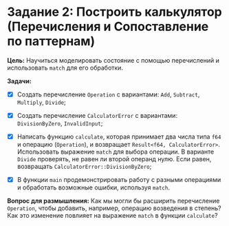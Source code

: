 # Задание 2: Построить калькулятор (Перечисления и Сопоставление по паттернам)

**Цель:** Научиться моделировать состояние с помощью перечислений и использовать ``match`` для его обработки.

**Задачи:**

- [x] Создать перечисление ``Operation`` с вариантами: ``Add``, ``Subtract``, ``Multiply``, ``Divide``;

- [x] Создать перечисление ``CalculatorError`` с вариантами: ``DivisionByZero``, ``InvalidInput``;

- [x] Написать функцию ``calculate``, которая принимает два числа типа ``f64`` и операцию (``Operation``), и возвращает ``Result<f64, CalculatorError>``. Использовать выражение ``match`` для выбора операции. В варианте ``Divide`` проверять, не равен ли второй операнд нулю. Если равен, возвращать ``CalculatorError::DivisionByZero``;

- [x] В функции ``main`` продемонстрировать работу с разными операциями и обработать возможные ошибки, используя ``match``.

**Вопрос для размышления:**
Как мы могли бы расширить перечисление ``Operation``, чтобы добавить, например, операцию возведения в степень? Как это изменение повлияет на выражение ``match`` в функции ``calculate``?
